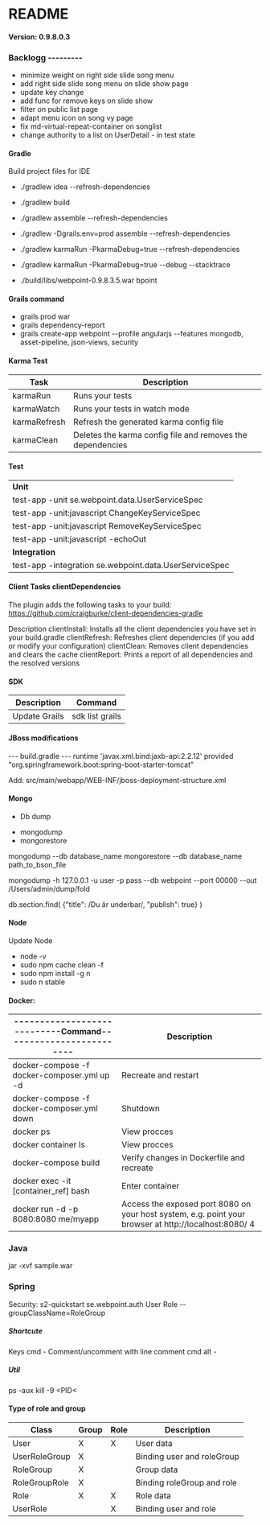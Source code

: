 
# README
#### Version: 0.9.8.0.3


### Backlogg ---------
  
   * minimize weight on right side slide song menu
   * add right side slide song menu on slide show page
   * update key change 
   * add func for remove keys on slide show
   * filter on public list page 
   * adapt menu icon on song vy page
   * fix md-virtual-repeat-container on songlist
   * change authority to a list on UserDetail  - in test state



#### Gradle

Build project files for IDE

* ./gradlew idea --refresh-dependencies
* ./gradlew build
* ./gradlew assemble --refresh-dependencies
* ./gradlew -Dgrails.env=prod assemble --refresh-dependencies
* ./gradlew karmaRun -PkarmaDebug=true --refresh-dependencies
* ./gradlew karmaRun -PkarmaDebug=true --debug --stacktrace

* ./build/libs/webpoint-0.9.8.3.5.war
bpoint

#### Grails command

 * grails prod war
 * grails dependency-report 
 * grails create-app webpoint --profile angularjs --features mongodb, asset-pipeline, json-views, security 


#### Karma Test

Task   |  Description
--- | --- 
karmaRun |      Runs your tests
karmaWatch |    Runs your tests in watch mode
karmaRefresh |  Refresh the generated karma config file
karmaClean |    Deletes the karma config file and removes the dependencies

#### Test
| | 
| --- | 
| **Unit** | 
|test-app -unit se.webpoint.data.UserServiceSpec |
|test-app -unit:javascript ChangeKeyServiceSpec  |
|test-app -unit:javascript RemoveKeyServiceSpec  |
|test-app -unit:javascript -echoOut              |
|**Integration**|
|test-app -integration se.webpoint.data.UserServiceSpec |



#### Client Tasks clientDependencies
The plugin adds the following tasks to your build:
https://github.com/craigburke/client-dependencies-gradle

Description
clientInstall: Installs all the client dependencies you have set in your build.gradle
clientRefresh: Refreshes client dependencies (if you add or modify your configuration)
clientClean: Removes client dependencies and clears the cache
clientReport: Prints a report of all dependencies and the resolved versions

#### SDK
Description   |  Command
--- | --- 
Update Grails  |   sdk list grails


#### JBoss modifications
--- build.gradle ---
runtime 'javax.xml.bind:jaxb-api:2.2.12'
provided "org.springframework.boot:spring-boot-starter-tomcat"

Add: src/main/webapp/WEB-INF/jboss-deployment-structure.xml


#### Mongo
* Db dump
 - mongodump
 - mongorestore

mongodump --db database_name
mongorestore --db database_name path_to_bson_file

mongodump -h 127.0.0.1 -u user -p pass --db webpoint --port 00000 --out /Users/admin/dump/fold

db.section.find( {"title": /Du är underbar/, "publish": true} )


#### Node
 Update Node

 - node -v
 - sudo npm cache clean -f
 - sudo npm install -g n
 - sudo n stable

#### Docker:

----------------------------Command------------------------- |  Description 
--- | ---
docker-compose -f docker-composer.yml up -d|Recreate and restart
docker-compose -f docker-composer.yml down|Shutdown
docker ps|View procces
docker container ls|View procces
docker-compose build|Verify changes in Dockerfile and recreate
docker exec -it [container_ref] bash|Enter container
docker run -d -p 8080:8080 me/myapp|Access the exposed port 8080 on your host system, e.g. point your browser at http://localhost:8080/ 4
    
### Java
jar -xvf sample.war

### Spring
 
 Security:
 s2-quickstart  se.webpoint.auth User Role --groupClassName=RoleGroup


 ##### Shortcute

 Keys
 cmd -  Comment/uncomment with line comment
 cmd alt -
 
 ##### Util
 
  ps -aux
  kill -9 <PID<
  
  

#### Type of role and group

   Class    | Group | Role | Description
     --- | --- | --- | ---   
User         |  X  | X | User data 
UserRoleGroup|  X  |   | Binding user and roleGroup  
RoleGroup    |  X  |   | Group data
RoleGroupRole|  X  |   | Binding roleGroup and role
Role         |  X  | X | Role data 
UserRole     |     | X | Binding user and role



  